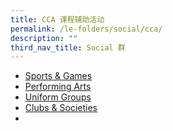 ```yaml
---
title: CCA 课程辅助活动
permalink: /le-folders/social/cca/
description: ""
third_nav_title: Social 群
---
```

* [Sports & Games](https://cms.isomer.gov.sg/sites/moe-poiching/folders/le-folders/subfolders/Social%20%E7%BE%A4/editPage/Sports%20%26%20Games.md)
* [Performing Arts](https://cms.isomer.gov.sg/sites/moe-poiching/folders/le-folders/subfolders/Social%20%E7%BE%A4/editPage/Performing%20Arts.md)
* [Uniform Groups](https://cms.isomer.gov.sg/sites/moe-poiching/folders/le-folders/subfolders/Social%20%E7%BE%A4/editPage/Uniform%20Groups.md)
* [Clubs & Societies](https://poiching.moe.edu.sg/cca/Clubs-and-Societies/science-club/)
*
